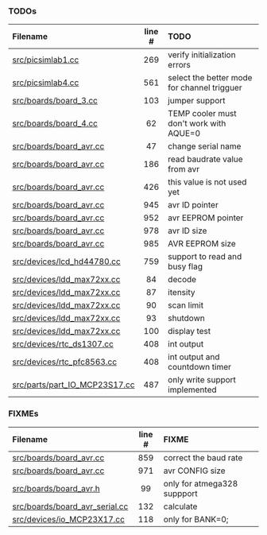 ### TODOs
| Filename | line # | TODO
|:------|:------:|:------
| [src/picsimlab1.cc](src/picsimlab1.cc#L269) | 269 | verify initialization errors
| [src/picsimlab4.cc](src/picsimlab4.cc#L561) | 561 | select the better mode for channel trigguer
| [src/boards/board_3.cc](src/boards/board_3.cc#L103) | 103 | jumper support
| [src/boards/board_4.cc](src/boards/board_4.cc#L62) | 62 | TEMP cooler must don't work with AQUE=0
| [src/boards/board_avr.cc](src/boards/board_avr.cc#L47) | 47 | change serial name
| [src/boards/board_avr.cc](src/boards/board_avr.cc#L186) | 186 | read baudrate value from avr
| [src/boards/board_avr.cc](src/boards/board_avr.cc#L426) | 426 | this value is not used yet
| [src/boards/board_avr.cc](src/boards/board_avr.cc#L945) | 945 | avr ID pointer
| [src/boards/board_avr.cc](src/boards/board_avr.cc#L952) | 952 | avr EEPROM pointer
| [src/boards/board_avr.cc](src/boards/board_avr.cc#L978) | 978 | avr ID size
| [src/boards/board_avr.cc](src/boards/board_avr.cc#L985) | 985 | AVR EEPROM size
| [src/devices/lcd_hd44780.cc](src/devices/lcd_hd44780.cc#L759) | 759 | support to read and busy flag
| [src/devices/ldd_max72xx.cc](src/devices/ldd_max72xx.cc#L84) | 84 | decode
| [src/devices/ldd_max72xx.cc](src/devices/ldd_max72xx.cc#L87) | 87 | itensity
| [src/devices/ldd_max72xx.cc](src/devices/ldd_max72xx.cc#L90) | 90 | scan limit
| [src/devices/ldd_max72xx.cc](src/devices/ldd_max72xx.cc#L93) | 93 | shutdown
| [src/devices/ldd_max72xx.cc](src/devices/ldd_max72xx.cc#L100) | 100 | display test
| [src/devices/rtc_ds1307.cc](src/devices/rtc_ds1307.cc#L408) | 408 | int output
| [src/devices/rtc_pfc8563.cc](src/devices/rtc_pfc8563.cc#L408) | 408 | int output and countdown timer
| [src/parts/part_IO_MCP23S17.cc](src/parts/part_IO_MCP23S17.cc#L487) | 487 | only write support implemented

### FIXMEs
| Filename | line # | FIXME
|:------|:------:|:------
| [src/boards/board_avr.cc](src/boards/board_avr.cc#L859) | 859 | correct the baud rate
| [src/boards/board_avr.cc](src/boards/board_avr.cc#L971) | 971 | avr CONFIG size
| [src/boards/board_avr.h](src/boards/board_avr.h#L99) | 99 | only for atmega328 suppport
| [src/boards/board_avr_serial.cc](src/boards/board_avr_serial.cc#L132) | 132 | calculate
| [src/devices/io_MCP23X17.cc](src/devices/io_MCP23X17.cc#L118) | 118 | only for BANK=0;
